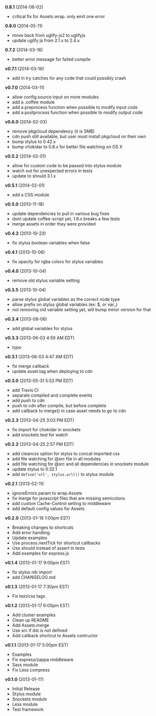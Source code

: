 **0.8.1** (2014-06-02)

 - critical fix for Assets.wrap. only emit one error

**0.8.0** (2014-05-11)

 - move back from uglify-js2 to uglifyjs
 - update uglify js from 2.1.x to 2.4.x

**0.7.2** (2014-03-16)

 - better error message for failed compile

**v0.7.1** (2014-03-16)

 - add in try catches for any code that could possibly crash

**v0.7.0** (2014-03-11)

 - allow config.source input on more modules
 - add a .coffee module
 - add a preprocess function when possible to modify input code
 - add a postprocess function when possible to modify output code

**v0.6.0** (2014-02-03)

 - remove pkgcloud dependency (it is 5MB)
 - cdn push still available, but user must install pkgcloud on their own
 - bump stylus to 0.42.x
 - bump chokidar to 0.8.x for better file watching on OS X

**v0.5.2** (2014-02-01)

 - allow for custom code to be passed into stylus module
 - watch out for unexpected errors in tests
 - update to should 3.1.x

**v0.5.1** (2014-02-01)

 - add a CSS module

**v0.5.0** (2013-11-18)

 - update dependencies to pull in various bug fixes
 - dont update coffee-script yet, 1.6.x breaks a few tests
 - merge assets in order they were provided

**v0.4.2** (2013-10-23)

 - fix stylus boolean variables when false

**v0.4.1** (2013-10-06)

 - fix opacity for rgba colors for stylus variables

**v0.4.0** (2013-10-04)

 - remove old stylus variable setting

**v0.3.5** (2013-10-04)

 - parse stylus global variables as the correct node type
 - allow prefix on stylus global variables (ex: $, or var_)
 - not removing old variable setting yet, will bump minor version for that

**v0.3.4** (2013-08-06)

 - add global variables for stylus

**v0.3.3** (2013-06-03 4:59 AM EDT)

 - typo

**v0.3.1** (2013-06-03 4:47 AM EDT)

 - fix merge callback
 - update asset.tag when deploying to cdn

**v0.3.0** (2013-05-31 5:53 PM EDT)

 - add Travis CI
 - separate compiled and complete events
 - add push to cdn
 - push to cdn after compile, but before complete
 - add callback to merge() in case asset needs to go to cdn

**v0.2.3** (2013-04-25 3:03 PM EDT)

 - fix import for chokidar in snockets
 - add snockets test for watch

**v0.2.2** (2013-04-25 2:57 PM EDT)

 - add cleancss option for stylus to concat imported css
 - add file watching for @src file in all modules
 - add file watching for @src and all dependencies in snockets module
 - update stylus to 0.32.1
 - add `define('url', stylus.url())` to stylus module

**v0.2.1** (2013-02-11)

 - ignoreErrors param to wrap.Assets
 - fix merge for javascript files that are missing semicolons
 - add custom Cache-Control setting to middleware
 - add default config values for Assets

**v0.2.0** (2013-01-18 1:00pm EST)

 - Breaking changes to shortcuts
 - Add error handling
 - Update examples
 - Use process.nextTick for shortcut callbacks
 - Use should instead of assert in tests
 - Add examples for express.js

**v0.1.4** (2013-01-17 9:00pm EST)

 - fix stylus nib import
 - add CHANGELOG.md

**v0.1.3** (2013-01-17 7:30pm EST)

 - Fix text/css tags

**v0.1.2** (2013-01-17 6:00pm EST)

 - Add cluster examples
 - Clean up README
 - Add Assets.merge
 - Use src if dst is not defined
 - Add callback shortcut to Assets contructor

**v0.1.1** (2013-01-17 5:00pm EST)

 - Examples
 - Fix express/zappa middleware
 - Sass module
 - Fix Less compress

**v0.1.0** (2013-01-17)

 - Initial Release
 - Stylus module
 - Snockets module
 - Less module
 - Test framework
